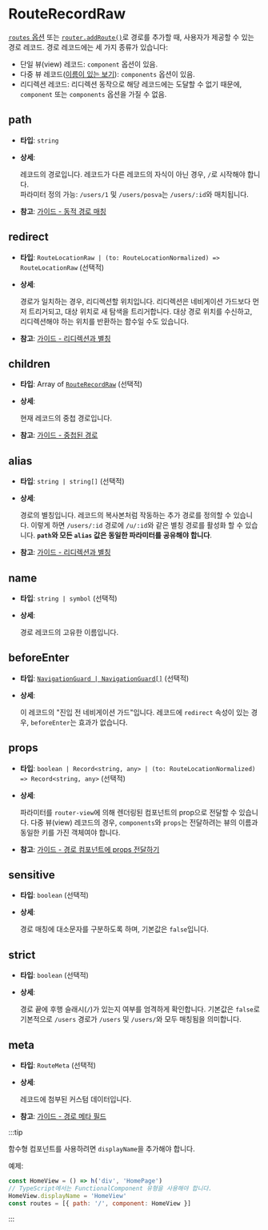 # RouteRecordRaw

[`routes` 옵션](/api/typescript/router-options.html) 또는 [`router.addRoute()`](/api/typescript/router-methods.html#addroute)로 경로를 추가할 때,
사용자가 제공할 수 있는 경로 레코드.
경로 레코드에는 세 가지 종류가 있습니다:

- 단일 뷰(view) 레코드: `component` 옵션이 있음.
- 다중 뷰 레코드([이름이 있는 보기](/guide/essentials/named-views.md)): `components` 옵션이 있음.
- 리디렉션 레코드: 리디렉션 동작으로 해당 레코드에는 도달할 수 없기 때문에, `component` 또는 `components` 옵션을 가질 수 없음.

## path

- **타입**: `string`
- **상세**:

  레코드의 경로입니다.
  레코드가 다른 레코드의 자식이 아닌 경우, `/`로 시작해야 합니다. <br>
  파라미터 정의 가능: `/users/1` 및 `/users/posva`는 `/users/:id`와 매치됩니다.

- **참고**: [가이드 - 동적 경로 매칭](/guide/essentials/dynamic-matching.md)

## redirect

- **타입**: `RouteLocationRaw | (to: RouteLocationNormalized) => RouteLocationRaw` (선택적)
- **상세**:

  경로가 일치하는 경우, 리디렉션할 위치입니다.
  리디렉션은 네비게이션 가드보다 먼저 트리거되고,
  대상 위치로 새 탐색을 트리거합니다.
  대상 경로 위치를 수신하고, 리디렉션해야 하는 위치를 반환하는 함수일 수도 있습니다.

- **참고**: [가이드 - 리디렉션과 별칭](/guide/essentials/redirect-and-alias.md)

## children

- **타입**: Array of [`RouteRecordRaw`](/api/typescript/route-record-raw.html) (선택적)
- **상세**:

  현재 레코드의 중첩 경로입니다.

- **참고**: [가이드 - 중첩된 경로](/guide/essentials/nested-routes.md)

## alias

- **타입**: `string | string[]` (선택적)
- **상세**:

  경로의 별칭입니다.
  레코드의 복사본처럼 작동하는 추가 경로를 정의할 수 있습니다.
  이렇게 하면 `/users/:id` 경로에 `/u/:id`와 같은 별칭 경로를 활성화 할 수 있습니다.
  **`path`와 모든 `alias` 값은 동일한 파라미터를 공유해야 합니다**.

- **참고**: [가이드 - 리디렉션과 별칭](/guide/essentials/redirect-and-alias.md)

## name

- **타입**: `string | symbol` (선택적)
- **상세**:

  경로 레코드의 고유한 이름입니다.

## beforeEnter

- **타입**: [`NavigationGuard | NavigationGuard[]`](/api/typescript/navigation-guard.html) (선택적)
- **상세**:

  이 레코드의 "진입 전 네비게이션 가드"입니다.
  레코드에 `redirect` 속성이 있는 경우, `beforeEnter`는 효과가 없습니다.

## props

- **타입**: `boolean | Record<string, any> | (to: RouteLocationNormalized) => Record<string, any>` (선택적)
- **상세**:

  파라미터를 `router-view`에 의해 렌더링된 컴포넌트의 prop으로 전달할 수 있습니다.
  다중 뷰(view) 레코드의 경우,
  `components`와 `props`는 전달하려는 뷰의 이름과 동일한 키를 가진 객체여야 합니다.

- **참고**: [가이드 - 경로 컴포넌트에 props 전달하기](/guide/essentials/passing-props.md)

## sensitive

- **타입**: `boolean` (선택적)
- **상세**:

  경로 매칭에 대소문자를 구분하도록 하며, 기본값은 `false`입니다.

## strict

- **타입**: `boolean` (선택적)
- **상세**:

  경로 끝에 후행 슬래시(`/`)가 있는지 여부를 엄격하게 확인합니다.
  기본값은 `false`로 기본적으로 `/users` 경로가 `/users` 및 `/users/`와 모두 매칭됨을 의미합니다.

## meta

- **타입**: `RouteMeta` (선택적)
- **상세**:

  레코드에 첨부된 커스텀 데이터입니다.

- **참고**: [가이드 - 경로 메타 필드](/guide/advanced/meta.md)

:::tip

함수형 컴포넌트를 사용하려면 `displayName`을 추가해야 합니다.

예제:

```js
const HomeView = () => h('div', 'HomePage')
// TypeScript에서는 FunctionalComponent 유형을 사용해야 합니다.
HomeView.displayName = 'HomeView'
const routes = [{ path: '/', component: HomeView }]
```

:::